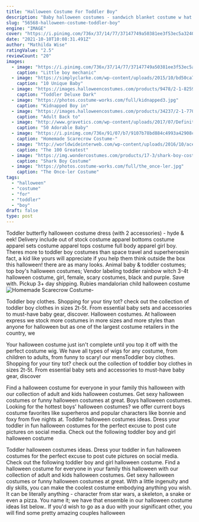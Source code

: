 ```yaml
---
title: "Halloween Costume For Toddler Boy"
description: "Baby halloween costumes - sandwich blanket costume w hat - photography props for newborn pictures infant boy girl 0-3 6-9 12-18 months 4.7 out of 5 stars 1,014 $10.99 $ 10 . 99"
slug: "56568-halloween-costume-toddler-boy"
engine: "IMAGE"
cover: "https://i.pinimg.com/736x/37/14/77/37147749a50381ee3f53ec5a32401cad--boy-costumes-halloween-costumes.jpg"
date: "2021-10-10T10:08:31.491Z"
author: "Mathilda Wise"
ratingValue: "2.5"
reviewCount: "20"
images:
  - image: "https://i.pinimg.com/736x/37/14/77/37147749a50381ee3f53ec5a32401cad--boy-costumes-halloween-costumes.jpg"
    caption: "Little boy mechanic"
  - image: "https://simplyclarke.com/wp-content/uploads/2015/10/bd50ca76f783224838edc83c3891786c.jpg"
    caption: "10 Unique Baby"
  - image: "https://images.halloweencostumes.com/products/9478/2-1-82592/toddler-deluxe-dark-knight-batman.jpg"
    caption: "Toddler Deluxe Dark"
  - image: "https://photos.costume-works.com/full/kidnapped3.jpg"
    caption: "Kidnapped Boy in"
  - image: "https://images.halloweencostumes.com/products/34237/2-1-77013/adult-back-to-the-future-jennifer-parker-costume.jpg"
    caption: "Adult Back to"
  - image: "http://www.gravetics.com/wp-content/uploads/2017/07/Definitely-an-easy-and-adorable-idea-for-a-toddler..jpg"
    caption: "50 Adorable Baby"
  - image: "https://i.pinimg.com/736x/91/07/b7/9107b78bd884c4993a42908c3ec758f5--baby-scarecrow-costume-halloween-dress.jpg"
    caption: "Homemade Scarecrow Costume-"
  - image: "http://worldwideinterweb.com/wp-content/uploads/2016/10/ace-and-gary-costumes-1.jpg"
    caption: "The 100 Greatest"
  - image: "https://img.wondercostumes.com/products/17-3/shark-boy-costume.jpg"
    caption: "Shark Boy Costume"
  - image: "https://photos.costume-works.com/full/the_once-ler.jpg"
    caption: "The Once-ler Costume"
tags:
  - "halloween"
  - "costume"
  - "for"
  - "toddler"
  - "boy"
draft: false
type: post
---
```


Toddler butterfly halloween costume dress (with 2 accessories) - hyde & eek!  Delivery include out of stock costume apparel bottoms costume apparel sets costume apparel tops costume full body apparel girl boy. Theres more to toddler boy costumes than space travel and superheroesin fact, a kid like yours will appreciate if you help them think outside the box this halloween! there are as many looks. Animal baby & toddler costumes; top boy's halloween costumes;  Vendor labeling toddler rainbow witch 3-4t halloween costume, girl, female, scary costumes, black and purple. Save with. Pickup 3+ day shipping. Rubies mandalorian child halloween costume
![Homemade Scarecrow Costume-](https://i.pinimg.com/736x/91/07/b7/9107b78bd884c4993a42908c3ec758f5--baby-scarecrow-costume-halloween-dress.jpg "Homemade Scarecrow Costume-")

Toddler boy clothes. Shopping for your tiny tot? check out the collection of toddler boy clothes in sizes 2t-5t. From essential baby sets and accessories to must-have baby gear, discover. Halloween costumes. At halloween express we stock more costumes in more sizes and more styles than anyone for halloween but as one of the largest costume retailers in the country, we
<!--inArticleAds-->

<!--galleryOne-->

Your halloween costume just isn't complete until you top it off with the perfect costume wig. We have all types of wigs for any costume, from children to adults, from funny to scary! our mensToddler boy clothes. Shopping for your tiny tot? check out the collection of toddler boy clothes in sizes 2t-5t. From essential baby sets and accessories to must-have baby gear, discover
<!--inArticleAds-->

<!--galleryTwo-->

Find a halloween costume for everyone in your family this halloween with our collection of adult and kids halloween costumes. Get sexy halloween costumes or funny halloween costumes at great. Boys halloween costumes. Looking for the hottest boys' halloween costumes? we offer current boys costume favorites like superheros and popular characters like bonnie and foxy from five nights at. Toddler halloween costumes ideas. Dress your toddler in fun halloween costumes for the perfect excuse to post cute pictures on social media. Check out the following toddler boy and girl halloween costume
<!--galleryThree-->

Toddler halloween costumes ideas. Dress your toddler in fun halloween costumes for the perfect excuse to post cute pictures on social media. Check out the following toddler boy and girl halloween costume. Find a halloween costume for everyone in your family this halloween with our collection of adult and kids halloween costumes. Get sexy halloween costumes or funny halloween costumes at great. With a little ingenuity and diy skills, you can make the coolest costume embodying anything you wish. It can be literally anything - character from star wars, a skeleton, a snake or even a pizza. You name it; we have that ensemble in our halloween costume ideas list below.. If you'd wish to go as a duo with your significant other, you will find some pretty amazing couples halloween